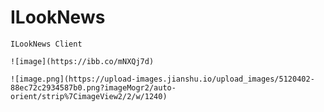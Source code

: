 # ILookNews   
    
    ILookNews Client
    
    ![image](https://ibb.co/mNXQj7d)
    
    ![image.png](https://upload-images.jianshu.io/upload_images/5120402-88ec72c2934587b0.png?imageMogr2/auto-orient/strip%7CimageView2/2/w/1240)
